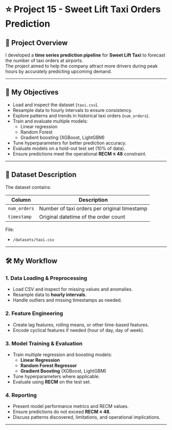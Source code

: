 # ⭐ Project 15 - Sweet Lift Taxi Orders Prediction

## 📌 Project Overview
I developed a **time series prediction pipeline** for **Sweet Lift Taxi** to forecast the number of taxi orders at airports.  
The project aimed to help the company attract more drivers during peak hours by accurately predicting upcoming demand.

---

## 🎯 My Objectives
- Load and inspect the dataset (`taxi.csv`).  
- Resample data to hourly intervals to ensure consistency.  
- Explore patterns and trends in historical taxi orders (`num_orders`).  
- Train and evaluate multiple models:
  - Linear regression
  - Random Forest
  - Gradient boosting (XGBoost, LightGBM)
- Tune hyperparameters for better prediction accuracy.  
- Evaluate models on a hold-out test set (10% of data).  
- Ensure predictions meet the operational **RECM ≤ 48** constraint.

---

## 📂 Dataset Description
The dataset contains:

| Column | Description |
|--------|-------------|
| `num_orders` | Number of taxi orders per original timestamp |
| `timestamp` | Original datetime of the order count |

File:
- `/datasets/taxi.csv`

---

## 🛠️ My Workflow

### 1. Data Loading & Preprocessing
- Load CSV and inspect for missing values and anomalies.  
- Resample data to **hourly intervals**.  
- Handle outliers and missing timestamps as needed.

### 2. Feature Engineering
- Create lag features, rolling means, or other time-based features.  
- Encode cyclical features if needed (hour of day, day of week).

### 3. Model Training & Evaluation
- Train multiple regression and boosting models:  
  - **Linear Regression**
  - **Random Forest Regressor**
  - **Gradient Boosting** (XGBoost, LightGBM)  
- Tune hyperparameters where applicable.  
- Evaluate using **RECM** on the test set.

### 4. Reporting
- Present model performance metrics and RECM values.  
- Ensure predictions do not exceed **RECM ≤ 48**.  
- Discuss patterns discovered, limitations, and operational implications.

---
